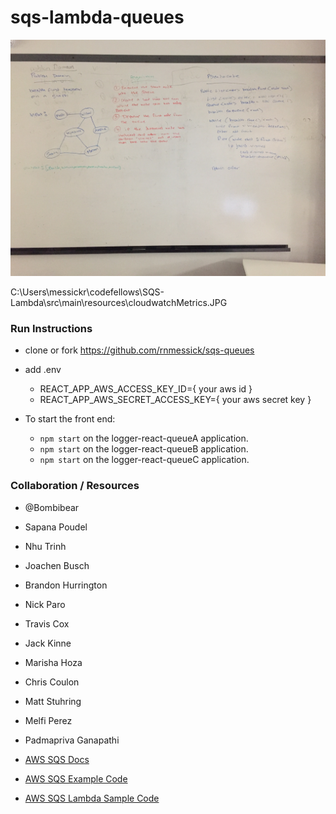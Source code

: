 # sqs-lambda-queues

<!-- Received assistance on building readme by Nick Paro -->
![Image of cloudwatch metric](https://github.com/rnmessick/data-structures-and-algorithms/blob/master/assets/bfsGraph.JPG)

C:\Users\messickr\codefellows\SQS-Lambda\src\main\resources\cloudwatchMetrics.JPG
### Run Instructions
- clone or fork https://github.com/rnmessick/sqs-queues

- add .env
  - REACT_APP_AWS_ACCESS_KEY_ID={ your aws id }
  - REACT_APP_AWS_SECRET_ACCESS_KEY={ your aws secret key }
- To start the front end:
  - `npm start` on the logger-react-queueA application.
  - `npm start` on the logger-react-queueB application.
  - `npm start` on the logger-react-queueC application.

### Collaboration / Resources

- @Bombibear
- Sapana Poudel
- Nhu Trinh
- Joachen Busch
- Brandon Hurrington
- Nick Paro
- Travis Cox
- Jack Kinne
- Marisha Hoza
- Chris Coulon
- Matt Stuhring
- Melfi Perez
- Padmapriva Ganapathi
- [AWS SQS Docs](https://docs.aws.amazon.com/sdk-for-java/v1/developer-guide/examples-sqs-message-queues.html)
- [AWS SQS Example Code](https://github.com/awsdocs/aws-doc-sdk-examples/blob/master/java/example_code/sqs/src/main/java/aws/example/sqs/UsingQueues.java)

- [AWS SQS Lambda Sample Code](https://docs.aws.amazon.com/lambda/latest/dg/with-sqs-create-package.html)

